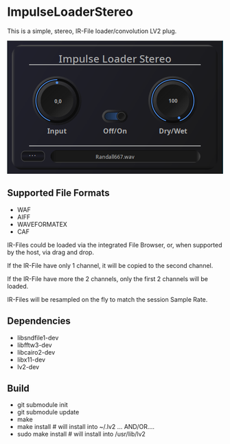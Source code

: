 # ImpulseLoaderStereo

This is a simple, stereo, IR-File loader/convolution LV2 plug. 

![ImpulseLoaderStereo](https://raw.githubusercontent.com/brummer10/ImpulseLoaderStereo.lv2/master/ImpulseLoaderStereo.png)

## Supported File Formats

- WAF
- AIFF
- WAVEFORMATEX
- CAF

IR-Files could be loaded via the integrated File Browser, or, when supported by the host, via drag and drop.

If the IR-File have only 1 channel, it will be copied to the second channel.

If the IR-File have more the 2 channels, only the first 2 channels will be loaded.

IR-Files will be resampled on the fly to match the session Sample Rate.

## Dependencies

- libsndfile1-dev
- libfftw3-dev
- libcairo2-dev
- libx11-dev
- lv2-dev

## Build

- git submodule init
- git submodule update
- make
- make install # will install into ~/.lv2 ... AND/OR....
- sudo make install # will install into /usr/lib/lv2

